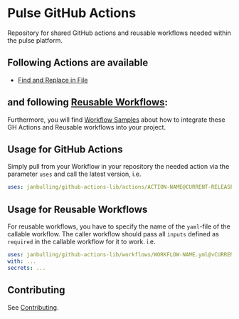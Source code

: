 # Pulse GitHub Actions

Repository for shared GitHub actions and reusable workflows needed within the pulse platform.

## Following Actions are available

- [Find and Replace in File](actions/find-and-replace)

## and following [Reusable Workflows](https://docs.github.com/en/actions/using-workflows/reusing-workflows):

Furthermore, you will find [Workflow Samples](examples) about how to integrate these GH Actions and Reusable workflows into your project.

## Usage for GitHub Actions

Simply pull from your Workflow in your repository the needed action via the parameter `uses` and call the latest version, i.e.

```yaml
uses: janbulling/github-actions-lib/actions/ACTION-NAME@CURRENT-RELEASE-VERSION
```

## Usage for Reusable Workflows

For reusable workflows, you have to specify the name of the `yaml`-file of the callable workflow. The caller workflow should pass all `inputs` defined as `required` in the callable workflow for it to work. i.e.

```yaml
uses: janbulling/github-actions-lib/workflows/WORKFLOW-NAME.yml@vCURRENT-RELEASE-VERSION
with: ...
secrets: ...
```

## Contributing

See [Contributing](CONTRIBUTING.md).
